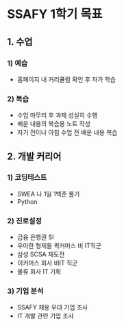# SSAFY 1학기 목표

## 1. 수업

### 1) 예습

- 홈페이지 내 커리큘럼 확인 후 자가 학습

### 2) 복습

- 수업 마무리 후 과제 성실히 수행
- 배운 내용의 복습용 노트 작성
- 자기 전이나 아침 수업 전 배운 내용 복습

## 2. 개발 커리어

### 1) 코딩테스트

- SWEA 나 1일 1백준 풀기
- Python

### 2) 진로설정

- 금융 은행권 SI
- 우아한 형제들 퀵커머스 비 IT직군
- 삼성 SCSA 재도전
- 이커머스 회사 비IT 직군
- 물류 회사 IT 기획  

### 3) 기업 분석

- SSAFY 채용 우대 기업 조사
- IT 개발 관련 기업 조사